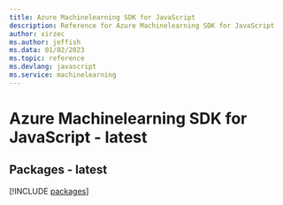 ```yaml
---
title: Azure Machinelearning SDK for JavaScript
description: Reference for Azure Machinelearning SDK for JavaScript
author: xirzec
ms.author: jeffish
ms.data: 01/02/2023
ms.topic: reference
ms.devlang: javascript
ms.service: machinelearning
---
```

# Azure Machinelearning SDK for JavaScript - latest
## Packages - latest
[!INCLUDE [packages](machinelearning-index.md)]
